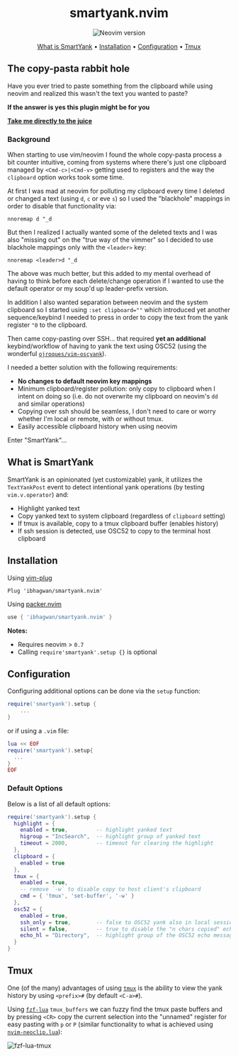 <div align="center">

# smartyank.nvim

![Neovim version](https://img.shields.io/badge/Neovim-0.7-57A143?style=flat-square&logo=neovim)

[What is SmartYank](#what-is-smartyank) • [Installation](#installation) • [Configuration](#configuration) • [Tmux](tmux)

</div>

## The copy-pasta rabbit hole

Have you ever tried to paste something from the clipboard while using neovim
and realized this wasn't the text you wanted to paste?

**If the answer is yes this plugin might be for you**

[**Take me directly to the juice**](#what-is-smartyank)

### Background

When starting to use vim/neovim I found the whole copy-pasta process a bit
counter intuitive, coming from systems where there's just one clipboard
managed by `<Cmd-c>|<Cmd-v>` getting used to registers and the way the
`clipboard` option works took some time.

At first I was mad at neovim for polluting my clipboard every time I deleted
or changed a text (using `d`, `c` or eve `s`) so I used the "blackhole"
mappings in order to disable that functionality via:
```vim
nnoremap d "_d
```

But then I realized I actually wanted some of the deleted texts and I was also
"missing out" on the "true way of the vimmer" so I decided to use blackhole
mappings only with the `<leader>` key:
```vim
nnoremap <leader>d "_d
```

The above was much better, but this added to my mental overhead of having to
think before each delete/change operation if I wanted to use the default
operator or my soup'd up leader-prefix version.

In addition I also wanted separation between neovim and the system clipboard
so I started using `:set clipboard=""` which introduced yet another
sequence/keybind I needed to press in order to copy the text from the yank
register `"0` to the clipboard.

Then came copy-pasting over SSH... that required **yet an additional**
keybind/workflow of having to yank the text using OSC52 (using the wonderful
[`ojroques/vim-oscyank`](https://github.com/ojroques/vim-oscyank)).

I needed a better solution with the following requirements:
- **No changes to default neovim key mappings**
- Minimum clipboard/register pollution: only copy to clipboard when I
  intent on doing so (i.e. do not overwrite my clipboard on neovim's `dd` and
  similar operations)
- Copying over ssh should be seamless, I don't need to care or worry whether
  I'm local or remote, with or without tmux.
- Easily accessible clipboard history when using neovim

Enter "SmartYank"...


## What is SmartYank

SmartYank is an opinionated (yet customizable) yank, it utilizes the
`TextYankPost` event to detect intentional yank operations (by testing
`vim.v.operator`) and:
- Highlight yanked text
- Copy yanked text to system clipboard (regardless of `clipboard` setting)
- If tmux is available, copy to a tmux clipboard buffer (enables history)
- If ssh session is detected, use OSC52 to copy to the terminal host clipboard


## Installation


Using [vim-plug](https://github.com/junegunn/vim-plug)

```vim
Plug 'ibhagwan/smartyank.nvim'
```

Using [packer.nvim](https://github.com/wbthomason/packer.nvim)

```lua
use { 'ibhagwan/smartyank.nvim' }
```

**Notes:**
- Requires neovim > `0.7`
- Calling `require'smartyank'.setup {}` is optional


## Configuration

Configuring additional options can be done via the `setup` function:
```lua
require('smartyank').setup {
    ...
}
```

or if using a `.vim` file:
```lua
lua << EOF
require('smartyank').setup{
  ...
}
EOF
```

### Default Options

Below is a list of all default options:
```lua
require('smartyank').setup {
  highlight = {
    enabled = true,         -- highlight yanked text
    higroup = "IncSearch",  -- highlight group of yanked text
    timeout = 2000,         -- timeout for clearing the highlight
  },
  clipboard = {
    enabled = true
  },
  tmux = {
    enabled = true,
    -- remove `-w` to disable copy to host client's clipboard
    cmd = { 'tmux', 'set-buffer', '-w' }
  },
  osc52 = {
    enabled = true,
    ssh_only = true,        -- false to OSC52 yank also in local sessions
    silent = false,         -- true to disable the "n chars copied" echo
    echo_hl = "Directory",  -- highlight group of the OSC52 echo message
  }
}
```

## Tmux

One (of the many) advantages of using [`tmux`](https://github.com/tmux/tmux)
is the ability to view the yank history by using `<prefix>#` (by default
`<C-a>#`). 

Using [`fzf-lua`](https://github.com/ibhagwan/fzf-lua) `tmux_buffers` we can
fuzzy find the tmux paste buffers and by pressing `<CR>` copy the current
selection into the "unnamed" register for easy pasting with `p` or `P` (similar
functionality to what is achieved using
[`nvim-neoclip.lua`](https://github.com/AckslD/nvim-neoclip.lua)):

![fzf-lua-tmux](https://github.com/ibhagwan/smartyank.nvim/raw/master/fzf-lua-tmux.png)

